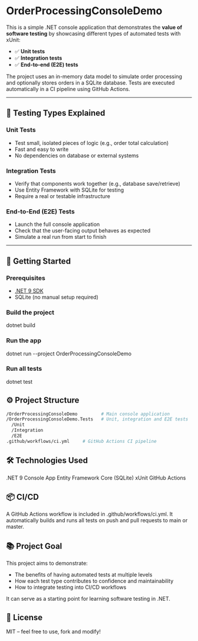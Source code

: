 # OrderProcessingConsoleDemo

This is a simple .NET console application that demonstrates the **value of software testing** by showcasing different types of automated tests with xUnit:

- ✅ **Unit tests**
- ✅ **Integration tests**
- ✅ **End-to-end (E2E) tests**

The project uses an in-memory data model to simulate order processing and optionally stores orders in a SQLite database. Tests are executed automatically in a CI pipeline using GitHub Actions.

---

## 🧪 Testing Types Explained

### Unit Tests
- Test small, isolated pieces of logic (e.g., order total calculation)
- Fast and easy to write
- No dependencies on database or external systems

### Integration Tests
- Verify that components work together (e.g., database save/retrieve)
- Use Entity Framework with SQLite for testing
- Require a real or testable infrastructure

### End-to-End (E2E) Tests
- Launch the full console application
- Check that the user-facing output behaves as expected
- Simulate a real run from start to finish

---

## 🚀 Getting Started

### Prerequisites
- [.NET 9 SDK](https://dotnet.microsoft.com/download)
- SQLite (no manual setup required)

### Build the project
dotnet build

### Run the app
dotnet run --project OrderProcessingConsoleDemo

### Run all tests
dotnet test

## ⚙️ Project Structure
```bash
/OrderProcessingConsoleDemo         # Main console application
/OrderProcessingConsoleDemo.Tests   # Unit, integration and E2E tests
  /Unit
  /Integration
  /E2E
.github/workflows/ci.yml     # GitHub Actions CI pipeline
```

## 🛠 Technologies Used
.NET 9 Console App
Entity Framework Core (SQLite)
xUnit
GitHub Actions

## 📦 CI/CD
A GitHub Actions workflow is included in .github/workflows/ci.yml. It automatically builds and runs all tests on push and pull requests to main or master.

## 📚 Project Goal
This project aims to demonstrate:

- The benefits of having automated tests at multiple levels
- How each test type contributes to confidence and maintainability
- How to integrate testing into CI/CD workflows

It can serve as a starting point for learning software testing in .NET.

## 📄 License
MIT – feel free to use, fork and modify!
